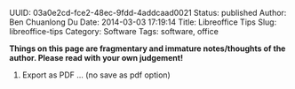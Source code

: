 UUID: 03a0e2cd-fce2-48ec-9fdd-4addcaad0021
Status: published
Author: Ben Chuanlong Du
Date: 2014-03-03 17:19:14
Title: Libreoffice Tips
Slug: libreoffice-tips
Category: Software
Tags: software, office

**Things on this page are fragmentary and immature notes/thoughts of the author. Please read with your own judgement!**
 


1. Export as PDF ... (no save as pdf option)
